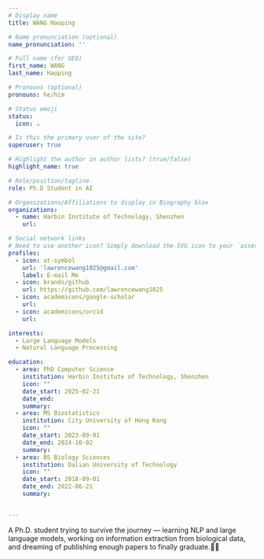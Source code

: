 ```yaml
---
# Display name
title: WANG Haoping

# Name pronunciation (optional)
name_pronunciation: ''

# Full name (for SEO)
first_name: WANG
last_name: Haoping

# Pronouns (optional)
pronouns: he/him

# Status emoji
status:
  icon: ☕️

# Is this the primary user of the site?
superuser: true

# Highlight the author in author lists? (true/false)
highlight_name: true

# Role/position/tagline
role: Ph.D Student in AI

# Organizations/Affiliations to display in Biography blox
organizations:
  - name: Harbin Institute of Technology, Shenzhen
    url: 

# Social network links
# Need to use another icon? Simply download the SVG icon to your `assets/media/icons/` folder.
profiles:
  - icon: at-symbol
    url: 'lawrencewang1025@gmail.com'
    label: E-mail Me
  - icon: brands/github
    url: https://github.com/lawrencewang1025
  - icon: academicons/google-scholar
    url: 
  - icon: academicons/orcid
    url: 

interests:
  - Large Language Models
  - Natural Language Processing

education:
  - area: PhD Computer Science 
    institution: Harbin Institute of Technology, Shenzhen
    icon: ""
    date_start: 2025-02-21
    date_end: 
    summary: 
  - area: MS Biostatistics
    institution: City University of Hong Kong
    icon: ""
    date_start: 2023-09-01
    date_end: 2024-10-02
    summary: 
  - area: BS Biology Sciences
    institution: Dalian University of Technology
    icon: ""
    date_start: 2018-09-01
    date_end: 2022-06-21
    summary: 


---
```


A Ph.D. student trying to survive the journey — learning NLP and large language models, working on information extraction from biological data, and dreaming of publishing enough papers to finally graduate.🐃🐎
